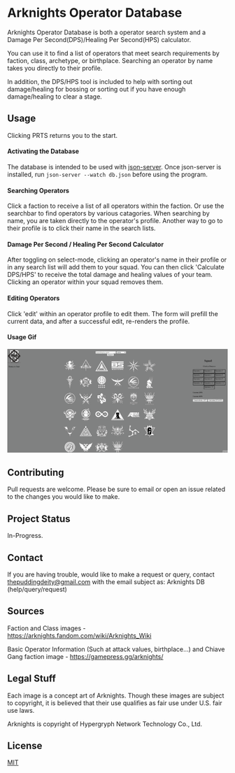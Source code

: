 # Arknights Operator Database

Arknights Operator Database is both a operator search system and a Damage Per Second(DPS)/Healing Per Second(HPS) calculator. 

You can use it to find a list of operators that meet search requirements by faction, class, archetype, or birthplace. Searching an operator by name takes
you directly to their profile. 

In addition, the DPS/HPS tool is included to help with sorting out damage/healing for bossing or sorting out if you have enough damage/healing to clear a stage.

## Usage

Clicking PRTS returns you to the start.

#### Activating the Database

The database is intended to be used with [json-server](https://www.npmjs.com/package/json-server). Once json-server is installed, run `json-server --watch db.json`
before using the program.

#### Searching Operators

Click a faction to receive a list of all operators within the faction. 
Or use the searchbar to find operators by various catagories. When searching by name, you are taken directly to the operator's profile.
Another way to go to their profile is to click their name in the search lists. 

#### Damage Per Second / Healing Per Second Calculator

After toggling on select-mode, clicking an operator's name in their profile or in any search list will add them to your squad. You can then
click 'Calculate DPS/HPS' to receive the total damage and healing values of your team. Clicking an operator within your squad removes them.

#### Editing Operators

Click 'edit' within an operator profile to edit them. The form will prefill the current data, and after a successful edit, re-renders the profile.

#### Usage Gif
![tutorial gif](./tutorial.gif)

## Contributing

Pull requests are welcome. Please be sure to email or open an issue related to the changes you would like to make.

## Project Status

In-Progress.

## Contact

If you are having trouble, would like to make a request or query, contact thepuddingdeity@gmail.com with the email subject as:
Arknights DB (help/query/request)

## Sources

Faction and Class images - https://arknights.fandom.com/wiki/Arknights_Wiki

Basic Operator Information (Such at attack values, birthplace...) and Chiave Gang faction image - https://gamepress.gg/arknights/

## Legal Stuff

Each image is a concept art of Arknights. Though these images are subject to copyright, it is believed that their use qualifies as fair use under U.S. fair use laws.

Arknights is copyright of Hypergryph Network Technology Co., Ltd.

## License

[MIT](https://choosealicense.com/licenses/mit/)